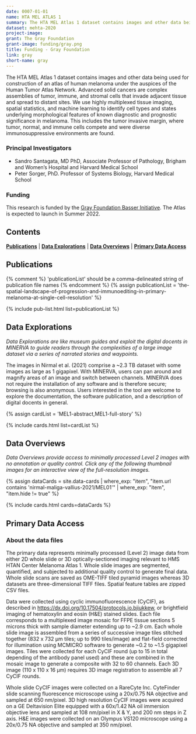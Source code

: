 ```yaml
---
date: 0007-01-01
name: HTA MEL ATLAS 1
summary: The HTA MEL Atlas 1 dataset contains images and other data being used for construction of an atlas of human melanoma under the auspices of the Human Tumor Atlas Network.
dataset: mehta-2020
project-image:
grant: The Gray Foundation
grant-image: funding/gray.png
title: Funding - Gray Foundation
link: gray
short-name: gray
---
```


The HTA MEL Atlas 1 dataset contains images and other data being used for construction of an atlas of human melanoma under the auspices of the Human Tumor Atlas Network. Advanced solid cancers are complex assemblies of tumor, immune, and stromal cells that invade adjacent tissue and spread to distant sites. We use highly multiplexed tissue imaging, spatial statistics, and machine learning to identify cell types and states underlying morphological features of known diagnostic and prognostic significance in melanoma. This includes the tumor invasive margin, where tumor, normal, and immune cells compete and were diverse immunosuppressive environments are found.

### Principal Investigators
* Sandro Santagata, MD PhD, Associate Professor of Pathology, Brigham and Women’s Hospital and Harvard Medical School
* Peter Sorger, PhD. Professor of Systems Biology, Harvard Medical School

### Funding
This research is funded by the [Gray Foundation Basser Initiative](https://www.grayfoundation.org/program-areas/basser/). The Atlas is expected to launch in Summer 2022.

## Contents
[**Publications**](#publications) | [**Data Explorations**](#data-explorations) | [**Data Overviews**](#data-overviews) | [**Primary Data Access**](#primary-data-access)

## Publications
{% comment %}
  'publicationList' should be a comma-delineated string of publication file names
{% endcomment %}
{% assign publicationList = 'the-spatial-landscape-of-progression-and-immunoediting-in-primary-melanoma-at-single-cell-resolution' %}

{% include pub-list.html list=publicationList %}

## Data Explorations
*Data Explorations are like museum guides and exploit the digital docents in MINERVA to guide readers through the complexities of a large image dataset via a series of narrated stories and waypoints.*

The images in Nirmal et al. (2021) comprise a ~2.3 TB dataset with some images as large as 1 gigapixel. With MINERVA, users can pan around and magnify areas of an image and switch between channels. MINERVA does not require the installation of any software and is therefore secure; browsing is also anonymous. Users interested in the tool are welcome to explore the documentation, the software publication, and a description of digital docents in general.

{% assign cardList = 'MEL1-abstract,MEL1-full-story' %}

{% include cards.html list=cardList %}

## Data Overviews
*Data Overviews provide access to minimally processed Level 2 images with no annotation or quality control. Click any of the following thumbnail images for an interactive view of the full-resolution images.*

{% assign dataCards = site.data-cards
    | where_exp: "item", "item.url contains 'nirmal-maliga-vallius-2021/MEL01'"
    | where_exp: "item", "item.hide != true" %}

{% include cards.html cards=dataCards %}

## Primary Data Access
### About the data files
The primary data represents minimally processed (Level 2) image data from either 2D whole slide or 3D optically-sectioned imaging relevant to HMS HTAN Center Melanoma Atlas 1. Whole slide images are segmented, quantified, and subjected to additional quality control to generate final data. Whole slide scans are saved as OME-TIFF tiled pyramid images whereas 3D datasets are three-dimensional TIFF files. Spatial feature tables are zipped CSV files.

Data were collected using cyclic immunofluorescence (CyCIF), as described in https://dx.doi.org/10.17504/protocols.io.bjiukkew, or brightfield imaging of hematoxylin and eosin (H&E) stained slides. Each file corresponds to a multiplexed image mosaic for FFPE tissue sections 5 microns thick with sample diameter extending up to ~2.9 cm. Each whole slide image is assembled from a series of successive image tiles stitched together (832 x 732 µm tiles; up to 990 tiles/image) and flat-field corrected for illumination using MCMICRO software to generate ~0.2 to ~1.5 gigapixel images. Tiles were collected for each CyCIF round (up to 15 in total depending of the antibody panel used) and these are combined in the mosaic image to generate a composite with 32 to 60 channels. Each 3D image (110 x 110 x 16 µm) requires 3D image registration to assemble all 7 CyCIF rounds.

Whole slide CyCIF images were collected on a RareCyte Inc. CyteFinder slide scanning fluorescence microscope using a 20x/0.75 NA objective and sampled at 650 nm/pixel. 3D high resolution CyCIF images were acquired on a GE Deltavision Elite equipped with a 60x/1.42 NA oil immersion objective lens and sampled at 108 nm/pixel in X & Y, and 200 nm steps in Z axis. H&E images were collected on an Olympus VS120 microscope using a 20x/0.75 NA objective and sampled at 350 nm/pixel.
